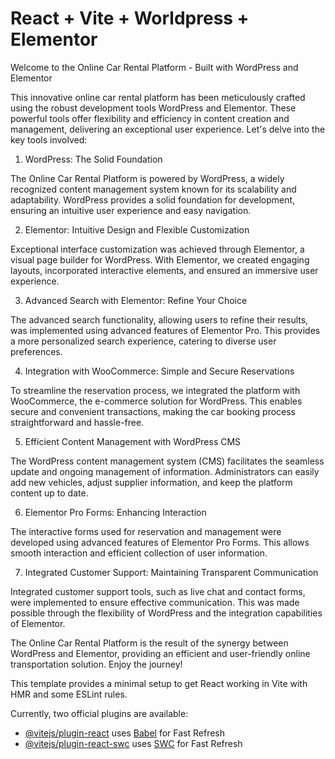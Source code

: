 # React + Vite + Worldpress + Elementor 

Welcome to the Online Car Rental Platform - Built with WordPress and Elementor

This innovative online car rental platform has been meticulously crafted using the robust development tools WordPress and Elementor. These powerful tools offer flexibility and efficiency in content creation and management, delivering an exceptional user experience. Let's delve into the key tools involved:

1. WordPress: The Solid Foundation

The Online Car Rental Platform is powered by WordPress, a widely recognized content management system known for its scalability and adaptability. WordPress provides a solid foundation for development, ensuring an intuitive user experience and easy navigation.

2. Elementor: Intuitive Design and Flexible Customization

Exceptional interface customization was achieved through Elementor, a visual page builder for WordPress. With Elementor, we created engaging layouts, incorporated interactive elements, and ensured an immersive user experience.

3. Advanced Search with Elementor: Refine Your Choice

The advanced search functionality, allowing users to refine their results, was implemented using advanced features of Elementor Pro. This provides a more personalized search experience, catering to diverse user preferences.

4. Integration with WooCommerce: Simple and Secure Reservations

To streamline the reservation process, we integrated the platform with WooCommerce, the e-commerce solution for WordPress. This enables secure and convenient transactions, making the car booking process straightforward and hassle-free.

5. Efficient Content Management with WordPress CMS

The WordPress content management system (CMS) facilitates the seamless update and ongoing management of information. Administrators can easily add new vehicles, adjust supplier information, and keep the platform content up to date.

6. Elementor Pro Forms: Enhancing Interaction

The interactive forms used for reservation and management were developed using advanced features of Elementor Pro Forms. This allows smooth interaction and efficient collection of user information.

7. Integrated Customer Support: Maintaining Transparent Communication

Integrated customer support tools, such as live chat and contact forms, were implemented to ensure effective communication. This was made possible through the flexibility of WordPress and the integration capabilities of Elementor.

The Online Car Rental Platform is the result of the synergy between WordPress and Elementor, providing an efficient and user-friendly online transportation solution. Enjoy the journey!

This template provides a minimal setup to get React working in Vite with HMR and some ESLint rules.

Currently, two official plugins are available:

- [@vitejs/plugin-react](https://github.com/vitejs/vite-plugin-react/blob/main/packages/plugin-react/README.md) uses [Babel](https://babeljs.io/) for Fast Refresh
- [@vitejs/plugin-react-swc](https://github.com/vitejs/vite-plugin-react-swc) uses [SWC](https://swc.rs/) for Fast Refresh
